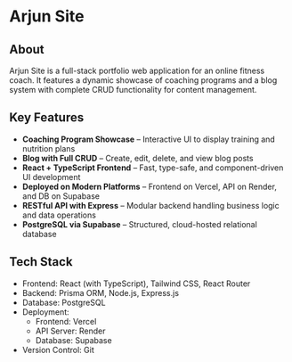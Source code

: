 # Arjun Site
## About 
Arjun Site is a full-stack portfolio web application for an online fitness coach. It features a dynamic showcase of coaching programs and a blog system with complete CRUD functionality for content management.
## Key Features
- **Coaching Program Showcase** – Interactive UI to display training and nutrition plans
- **Blog with Full CRUD** – Create, edit, delete, and view blog posts
- **React + TypeScript Frontend** – Fast, type-safe, and component-driven UI development
- **Deployed on Modern Platforms** – Frontend on Vercel, API on Render, and DB on Supabase
- **RESTful API with Express** – Modular backend handling business logic and data operations
- **PostgreSQL via Supabase** – Structured, cloud-hosted relational database
## Tech Stack
- Frontend: React (with TypeScript), Tailwind CSS, React Router
- Backend:  Prisma ORM, Node.js, Express.js
- Database: PostgreSQL
- Deployment:
    - Frontend: Vercel
    - API Server: Render
    - Database: Supabase
- Version Control: Git
